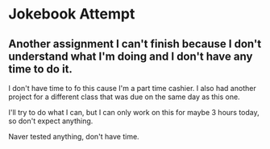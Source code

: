 # Jokebook Attempt

## Another assignment I can't finish because I don't understand what I'm doing and I don't have any time to do it.

I don't have time to fo this cause I'm a part time cashier.
I also had another project for a different class that was due on the same day as this one.

I'll try to do what I can, but I can only work on this for maybe 3 hours today, so don't expect anything.


Naver tested anything, don't have time.
